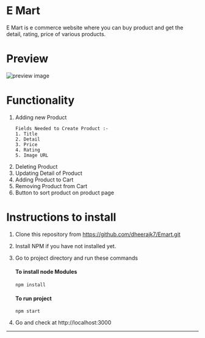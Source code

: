 # E Mart

E Mart is e commerce website where you can buy product and get the detail, rating, price of various products.

# Preview

![preview image](./assets/images/preview.gif)

# Functionality

1. Adding new Product
   ```
   Fields Needed to Create Product :-
   1. Title
   2. Detail
   3. Price
   4. Rating
   5. Image URL
   ```
2. Deleting Product
3. Updating Detail of Product
4. Adding Product to Cart
5. Removing Product from Cart
6. Button to sort product on product page

# Instructions to install

1. Clone this repository from https://github.com/dheerajk7/Emart.git
2. Install NPM if you have not installed yet.
3. Go to project directory and run these commands

   #### To install node Modules

   ```
   npm install
   ```

   #### To run project

   ```
   npm start
   ```

4. Go and check at http://localhost:3000

---
